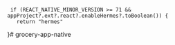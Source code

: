      if (REACT_NATIVE_MINOR_VERSION >= 71 && appProject?.ext?.react?.enableHermes?.toBoolean()) {
       return "hermes"
   }# grocery-app-native
